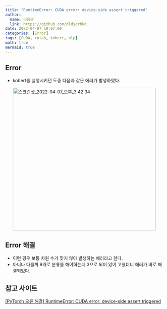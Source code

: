 ```yaml
---
title: "RuntimeError: CUDA error: device-side assert triggered"
author:
  name: 이용광
  link: https://github.com/dldydrhkd
date: 2022-04-07 10:07:00
categories: [Error]
tags: [CUDA, colab, kobert, nlp]
math: true
mermaid: true
---
```

## Error

- kobert를 실행시키던 도중 다음과 같은 에러가 발생하였다.
    
    <img width="453" alt="스크린샷_2022-04-07_오후_3 42 34" src="https://user-images.githubusercontent.com/48857296/162196187-13f485cd-c3c2-4b86-b805-866349131320.png">
    

## Error 해결

- 이런 경우 보통 차원 수가 맞지 않아 발생하는 에러라고 한다.
- 아니나 다를까 9개로 분류를 해야하는데 3으로 되어 있어 고쳤더니 에러가 바로 해결되었다.

## 참고 사이트

[[PyTorch 오류 해결] RuntimeError: CUDA error: device-side assert triggered](https://ndb796.tistory.com/509)
